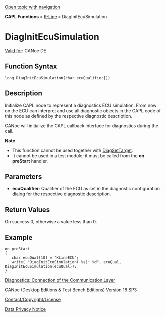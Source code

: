 [Open topic with navigation](../../../../../CANoeDEFamily.htm#Topics/CAPLFunctions/KLine/Functions/CAPLfunctionDiagInitEcuSimulation.md)

**CAPL Functions** » [K-Line](../CAPLfunctionsKLineOverview.md) » DiagInitEcuSimulation

# DiagInitEcuSimulation

[Valid for](../../../Shared/FeatureAvailability.md): CANoe DE

## Function Syntax

```
long DiagInitEcuSimulation(char ecuQualifier[])
```

## Description

Initialize CAPL node to represent a diagnostics ECU simulation. From now on the ECU can interpret and use all diagnostic objects in the CAPL code of this node as defined by the respective diagnostic description.

CANoe will initialize the CAPL callback interface for diagnostics during the call.

**Note**

- This function cannot be used together with [DiagSetTarget](../../Diagnostics/Functions/CAPLfunctionDiagSetTarget.md).
- It cannot be used in a test module; it must be called from the **on preStart** handler.

## Parameters

- **ecuQualifier**: Qualifier of the ECU as set in the diagnostic configuration dialog for the respective diagnostic description.

## Return Values

On success 0, otherwise a value less than 0.

## Example

```plaintext
on preStart
{
   char ecuQual[10] = "KLineECU";
   write( "DiagInitEcuSimulation( %s): %d", ecuQual, DiagInitEcuSimulation(ecuQual));
}
```

[Diagnostics: Connection of the Communication Layer](../../Diagnostics/CAPLfunctionsDiagnosticsConnectionCommunicationLayer.md)

CANoe (Desktop Editions & Test Bench Editions) Version 18 SP3

[Contact/Copyright/License](../../../Shared/ContactCopyrightLicense.md)

[Data Privacy Notice](https://www.vector.com/int/en/company/get-info/privacy-policy/)
